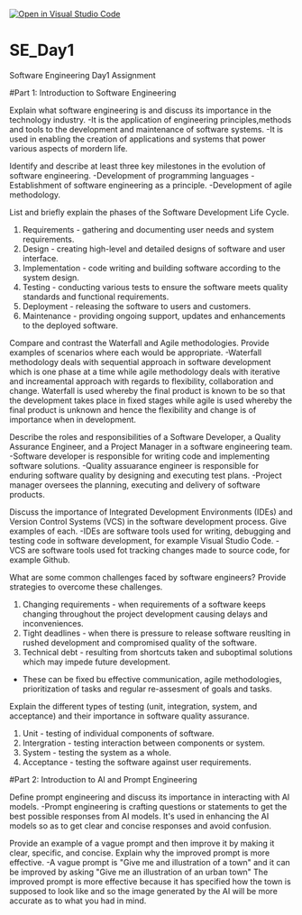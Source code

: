 [![Open in Visual Studio Code](https://classroom.github.com/assets/open-in-vscode-2e0aaae1b6195c2367325f4f02e2d04e9abb55f0b24a779b69b11b9e10269abc.svg)](https://classroom.github.com/online_ide?assignment_repo_id=15570735&assignment_repo_type=AssignmentRepo)
# SE_Day1
Software Engineering Day1 Assignment

#Part 1: Introduction to Software Engineering

Explain what software engineering is and discuss its importance in the technology industry.
-It is the application of engineering principles,methods and tools to the development and maintenance of software systems.
-It is used in enabling the creation of applications and systems that power various aspects of mordern life.


Identify and describe at least three key milestones in the evolution of software engineering.
-Development of programming languages
-Establishment of software engineering as a principle.
-Development of agile methodology.

List and briefly explain the phases of the Software Development Life Cycle.
1. Requirements - gathering and documenting user needs and system requirements.
2. Design - creating high-level and detailed designs of software and user interface.
3. Implementation - code writing and building software according to the system design.
4. Testing - conducting various tests to ensure the software meets quality standards and functional requirements.
5. Deployment - releasing the software to users and customers.
6. Maintenance - providing ongoing support, updates and enhancements to the deployed software.

Compare and contrast the Waterfall and Agile methodologies. Provide examples of scenarios where each would be appropriate.
-Waterfall methodology deals with sequential approach in software development which is one phase at a time while agile methodology deals with iterative and increamental approach 
 with regards to flexibility, collaboration and change. Waterfall is used whereby the final product is known to be so that the development takes place in fixed stages while 
 agile is used whereby the final product is unknown and hence the flexibility and change is of importance when in development.

Describe the roles and responsibilities of a Software Developer, a Quality Assurance Engineer, and a Project Manager in a software engineering team.
-Software developer is responsible for writing code and implementing software solutions.
-Quality assuarance engineer is responsible for enduring software quality by designing and executing test plans.
-Project manager oversees the planning, executing and delivery of software products.

Discuss the importance of Integrated Development Environments (IDEs) and Version Control Systems (VCS) in the software development process. Give examples of each.
-IDEs are software tools used for writing, debugging and testing code in software development, for example Visual Studio Code.
-VCS are software tools used fot tracking changes made to source code, for example Github.

What are some common challenges faced by software engineers? Provide strategies to overcome these challenges.
1. Changing requirements - when requirements of a software keeps changing throughout the project development causing delays and inconveniences.
2. Tight deadlines - when there is pressure to release software reuslting in rushed development and compromised quality of the software.
3. Technical debt - resulting from shortcuts taken and suboptimal solutions which may impede future development.
- These can be fixed bu effective communication, agile methodologies, prioritization of tasks and regular re-assesment of goals and tasks.
   

Explain the different types of testing (unit, integration, system, and acceptance) and their importance in software quality assurance.
1. Unit - testing of individual components of software.
2. Intergration - testing interaction between components or system.
3. System - testing the system as a whole.
4. Acceptance - testing the software against user requirements.

#Part 2: Introduction to AI and Prompt Engineering


Define prompt engineering and discuss its importance in interacting with AI models.
-Prompt engineering is crafting questions or statements to get the best possible responses from AI models.
It's used in enhancing the AI models so as to get clear and concise responses and avoid confusion.

Provide an example of a vague prompt and then improve it by making it clear, specific, and concise. Explain why the improved prompt is more effective.
-A vague prompt is "Give me and illustration of a town" and it can be improved by asking "Give me an illustration of an urban town"
 The improved prompt is more effective because it has specified how the town is supposed to look like and so the image generated by the AI will be more accurate as to what you had in mind.
